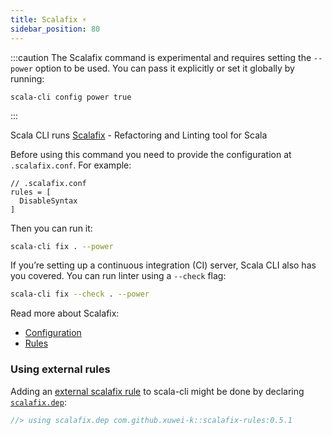 ```yaml
---
title: Scalafix ⚡️
sidebar_position: 80
---
```


:::caution
The Scalafix command is experimental and requires setting the `--power` option to be used.
You can pass it explicitly or set it globally by running:

    scala-cli config power true
:::

Scala CLI runs [Scalafix](https://scalacenter.github.io/scalafix/) - Refactoring and Linting tool for Scala

Before using this command you need to provide the configuration at `.scalafix.conf`.
For example:
``` text title=.scalafix.conf
// .scalafix.conf
rules = [
  DisableSyntax
]
```

Then you can run it:
```bash
scala-cli fix . --power
```

If you’re setting up a continuous integration (CI) server, Scala CLI also has you covered.
You can run linter using a `--check` flag:
```bash fail
scala-cli fix --check . --power
```

Read more about Scalafix:
- [Configuration](https://scalacenter.github.io/scalafix/docs/users/configuration.html)
- [Rules](https://scalacenter.github.io/scalafix/docs/rules/overview.html)


### Using external rules

Adding an [external scalafix rule](https://scalacenter.github.io/scalafix/docs/rules/external-rules.html) to scala-cli might be done by declaring [`scalafix.dep`](./compile.md#compile-only-dependencies):
```scala title=externalRule.scala
//> using scalafix.dep com.github.xuwei-k::scalafix-rules:0.5.1
```
